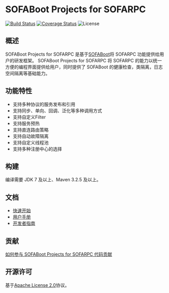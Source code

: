 # SOFABoot Projects for SOFARPC

[![Build Status](https://travis-ci.org/alipay/sofa-rpc-boot-projects.svg?branch=master)](https://travis-ci.org/alipay/sofa-rpc-boot-projects)
[![Coverage Status](https://codecov.io/gh/alipay/sofa-rpc-boot-projects/branch/master/graph/badge.svg)](https://codecov.io/gh/alipay/sofa-rpc-boot-projects)
![License](https://img.shields.io/badge/license-Apache--2.0-green.svg)

## 概述
SOFABoot Projects for SOFARPC 是基于[SOFABoot](https://github.com/alipay/sofa-boot)将 SOFARPC 功能提供给用户的研发框架。 SOFABoot Projects for SOFARPC 将 SOFARPC 的能力以统一方便的编程界面提供给用户，同时提供了 SOFABoot 的健康检查，类隔离，日志空间隔离等基础能力。

## 功能特性
* 支持多种协议的服务发布和引用
* 支持同步、单向、回调、泛化等多种调用方式
* 支持自定义Filter
* 支持服务预热
* 支持直连路由策略
* 支持自动故障隔离
* 支持自定义线程池
* 支持多种注册中心的选择

## 构建
编译需要 JDK 7 及以上、Maven 3.2.5 及以上。

## 文档
* [快速开始](https://github.com/alipay/sofa-rpc-boot-projects/wiki/GettingStarted)
* [用户手册](https://github.com/alipay/sofa-rpc-boot-projects/wiki/UserGuide)
* [开发者指南](https://github.com/alipay/sofa-rpc-boot-projects/wiki/DeveloperGuide)

## 贡献
[如何参与 SOFABoot Projects for SOFARPC 代码贡献](https://github.com/alipay/sofa-rpc-boot-projects/wiki/Contributing)

## 开源许可
基于[Apache License 2.0](https://github.com/alipay/sofa-rpc-boot-projects/blob/master/LICENSE)协议。

